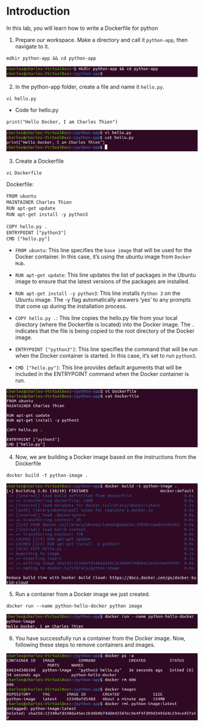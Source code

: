 # Introduction

In this lab, you will learn how to write a Dockerfile for python

1. Prepare our workspace. Make a directory and call it `python-app`, then navigate to it.

```
mdkir python-app && cd python-app
```

![alt text](../images/6.Dockerfile-Python/1.Python.png)

2. In the python-app folder, create a file and name it `hello.py`.

```
vi hello.py
```

- Code for hello.py
```
print("Hello Docker, I am Charles Thien")
```

![alt text](../images/6.Dockerfile-Python/2.Python.png)

3. Create a Dockerfile

```
vi Dockerfile
```

Dockerfile:
```
FROM ubuntu
MAINTAINER Charles Thien
RUN apt-get update
RUN apt-get install -y python3

COPY hello.py .
ENTRYPOINT ["python3"]
CMD ["hello.py"]
```

- `FROM ubuntu`: This line specifies the `base image` that will be used for the Docker container. In this case, it’s using the ubuntu image from `Docker Hub`.

- `RUN apt-get update`: This line updates the list of packages in the Ubuntu image to ensure that the latest versions of the packages are installed.

- `RUN apt-get install -y python3`: This line installs `Python 3` on the Ubuntu image. The -y flag automatically answers ‘yes’ to any prompts that come up during the installation process.

- `COPY hello.py .`: This line copies the hello.py file from your local directory (where the Dockerfile is located) into the Docker image. The `.` indicates that the file is being copied to the root directory of the Docker image.

- `ENTRYPOINT ["python3"]`: This line specifies the command that will be run when the Docker container is started. In this case, it’s set to run `python3`.

- `CMD ["hello.py"]`: This line provides default arguments that will be included in the ENTRYPOINT command when the Docker container is run.

![alt text](../images/6.Dockerfile-Python/3.Python.png)

4. Now, we are building a Docker image based on the instructions from the Dockerfile

```
docker build -t python-image .
```

![alt text](../images/6.Dockerfile-Python/4.Python.png)

5. Run a container from a Docker image we just created.

```
docker run --name python-hello-docker python image
```

![alt text](../images/6.Dockerfile-Python/5.Python.png)

6. You have successfully run a container from the Docker image. Now, following these steps to remove containers and images.

![alt text](../images/6.Dockerfile-Python/6.Python.png)